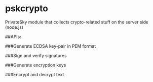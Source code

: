 # pskcrypto
PrivateSky module that collects crypto-related  stuff on the server side (node.js)



##APIs:


###Generate ECDSA key-pair in PEM format


###Sign and verify signatures


###Generate encryption keys


###Encrypt and decrypt text
